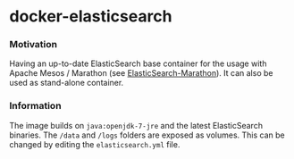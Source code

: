 # docker-elasticsearch

### Motivation

Having an up-to-date ElasticSearch base container for the usage with Apache Mesos / Marathon (see [ElasticSearch-Marathon](https://github.com/tobilg/docker-elasticsearch-marathon)). It can also be used as stand-alone container. 

### Information

The image builds on `java:openjdk-7-jre` and the latest ElasticSearch binaries. The `/data` and `/logs` folders are exposed as volumes. This can be changed by editing the `elasticsearch.yml` file.
